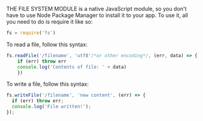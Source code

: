 THE FILE SYSTEM MODULE is a native JavaScript module, so you don't have to use Node Package Manager to install it to your app. To use it, all you need to do is require it like so:
```js
fs = require('fs')
```

To read a file, follow this syntax:
```js 
fs.readFile('/filename', 'utf8'/*or other encoding*/, (err, data) => {
    if (err) throw err
    console.log('Contents of file: ' + data)
    })
```

To write a file, follow this syntax:
```js
fs.writeFile('/filename', 'new content', (err) => {
  if (err) throw err;
  console.log('File written!');
});